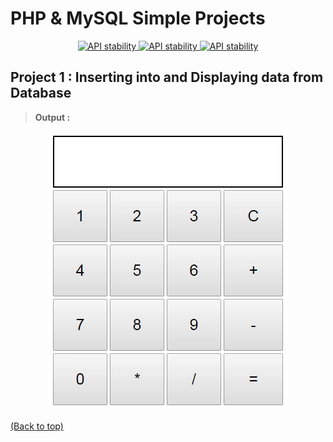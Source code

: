 # PHP & MySQL Simple Projects

<div align="center">
  <a href="https://github.com/somrajchowdhury/WebLab/">
    <img src="https://img.shields.io/badge/HTML--orange.svg"
      alt="API stability" />
  </a>
  
  <a href="https://github.com/somrajchowdhury/WebLab/">
    <img src="https://img.shields.io/badge/PHP--blue.svg"
      alt="API stability" />
  </a>
  
  <a href="https://github.com/somrajchowdhury/WebLab/">
    <img src="https://img.shields.io/badge/CSS--red.svg"
      alt="API stability" />
  </a>
</div>

## Project 1 : Inserting into and Displaying data from Database

> **Output :**

<div align="center">
  <a href="#">
    <img src="https://github.com/somrajchowdhury/WebLab/blob/master/Output/JSCalculator.gif"
      alt="JSCalci" />
  </a>
</div>

[(Back to top)](#php-&-mysql-simple-projects)
